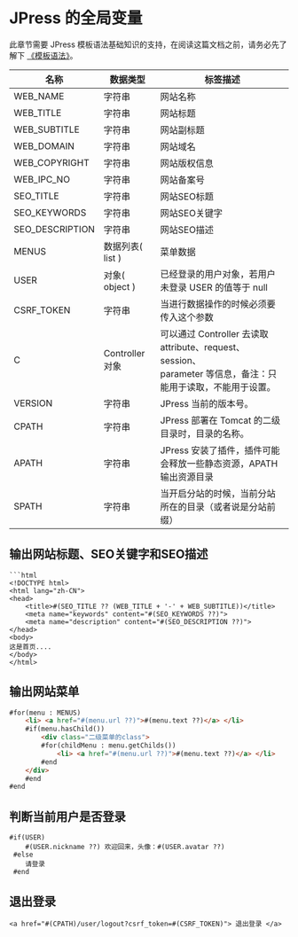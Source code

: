 # JPress 的全局变量

此章节需要 JPress 模板语法基础知识的支持，在阅读这篇文档之前，请务必先了解下 [《模板语法》](template_grammar.md)。

| 名称 | 数据类型 | 标签描述 |  
| --- | --- | --- | 
| WEB_NAME  | 字符串 |  网站名称 |  
| WEB_TITLE  |  字符串 | 网站标题 |  
| WEB_SUBTITLE  |  字符串 | 网站副标题 | 
| WEB_DOMAIN  |  字符串 | 网站域名 | 
| WEB_COPYRIGHT  |  字符串 | 网站版权信息 | 
| WEB_IPC_NO  |  字符串 | 网站备案号 | 
| SEO_TITLE  |  字符串 | 网站SEO标题 | 
| SEO_KEYWORDS  |  字符串 | 网站SEO关键字 | 
| SEO_DESCRIPTION  |  字符串 | 网站SEO描述 | 
| MENUS  | 数据列表( list ) | 菜单数据 | 
| USER  | 对象( object ) | 已经登录的用户对象，若用户未登录 USER 的值等于 null | 
| CSRF_TOKEN  | 字符串 | 当进行数据操作的时候必须要传入这个参数 | 
| C  | Controller 对象 | 可以通过 Controller 去读取 attribute、request、session、<br /> parameter 等信息，备注：只能用于读取，不能用于设置。 | 
| VERSION  | 字符串 | JPress 当前的版本号。 | 
| CPATH  | 字符串 | JPress 部署在 Tomcat 的二级目录时，目录的名称。 | 
| APATH  | 字符串 | JPress 安装了插件，插件可能会释放一些静态资源，APATH 输出资源目录 | 
| SPATH  | 字符串 | 当开启分站的时候，当前分站所在的目录（或者说是分站前缀） | 



## 输出网站标题、SEO关键字和SEO描述

```
```html
<!DOCTYPE html>
<html lang="zh-CN">
<head>
    <title>#(SEO_TITLE ?? (WEB_TITLE + '-' + WEB_SUBTITLE))</title>
    <meta name="keywords" content="#(SEO_KEYWORDS ??)">
    <meta name="description" content="#(SEO_DESCRIPTION ??)">
</head>
<body>
这是首页....
</body>
</html>
```

## 输出网站菜单

```html
#for(menu : MENUS)
    <li> <a href="#(menu.url ??)">#(menu.text ??)</a> </li>
    #if(menu.hasChild())
        <div class="二级菜单的class">
        #for(childMenu : menu.getChilds())
            <li> <a href="#(menu.url ??)">#(menu.text ??)</a> </li>
        #end
    </div>
    #end
#end
```



## 判断当前用户是否登录

```
#if(USER)
    #(USER.nickname ??) 欢迎回来，头像：#(USER.avatar ??)
 #else
    请登录
 #end
```

## 退出登录

```
<a href="#(CPATH)/user/logout?csrf_token=#(CSRF_TOKEN)"> 退出登录 </a>
```






